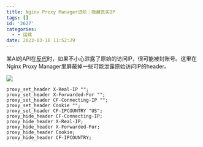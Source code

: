 ```yaml
---
title: Nginx Proxy Manager进阶：隐藏真实IP
tags: []
id: '2627'
categories:
  - - 运维
date: 2023-03-16 11:52:29
---
```


某AI的API在[反代](https://occdn.limour.top/2607.html)时，如果不小心泄露了原始的访问IP，很可能被封账号。这里在Nginx Proxy Manager里屏蔽掉一些可能泄露原始访问IP的header。

![](https://img-cdn.limour.top/i/2023/03/16/6412923b21b97.png)

```nginx
proxy_set_header X-Real-IP "";
proxy_set_header X-Forwarded-For "";
proxy_set_header CF-Connecting-IP "";
proxy_set_header Cookie "";
proxy_set_header CF-IPCOUNTRY "US";
proxy_hide_header CF-Connecting-IP;
proxy_hide_header X-Real-IP;
proxy_hide_header X-Forwarded-For;
proxy_hide_header Cookie;
proxy_hide_header CF-IPCOUNTRY;
```